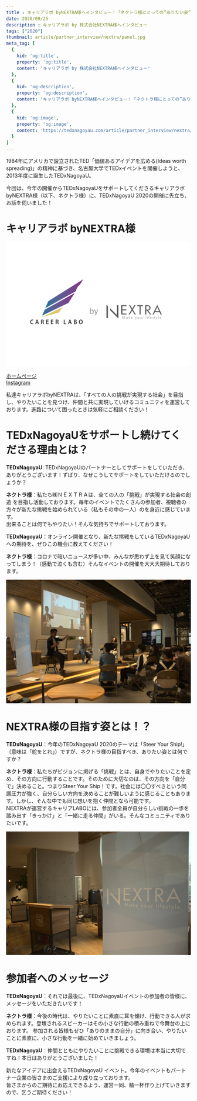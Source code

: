 ```yaml
---
title : キャリアラボ byNEXTRA様へインタビュー！「ネクトラ様にとっての”ありたい姿”とは？？」
date: 2020/09/25
description : キャリアラボ by 株式会社NEXTRA様へインタビュー
tags: ["2020"]
thumbnail: article/partner_interview/nextra/panel.jpg
meta_tag: [
  {
    hid: 'og:title',
    property: 'og:title',
    content: 'キャリアラボ by 株式会社NEXTRA様へインタビュー'
  },
  {
    hid: 'og:description',
    property: 'og:description',
    content: 'キャリアラボ byNEXTRA様へインタビュー！「ネクトラ様にとっての”ありたい姿”とは？？」'
  },
  {
    hid: 'og:image',
    property: 'og:image',
    content: 'https://tedxnagoyau.com/article/partner_interview/nextra/panel.jpg'
  }
]
---
```


1984年にアメリカで設立されたTED「価値あるアイデアを広める(Ideas worth spreading)」の精神に基づき、名古屋大学でTEDxイベントを開催しようと、2013年度に誕生したTEDxNagoyaU。

今回は、今年の開催からTEDxNagoyaUをサポートしてくださるキャリアラボbyNEXTRA様（以下、ネクトラ様）に、TEDxNagoyaU 2020の開催に先立ち、お話を伺いました！

# キャリアラボ byNEXTRA様

![CAREER LABO by NEXTRA](article/partner_interview/nextra/logo.png)

[ホームページ](https://thisisme.studio.design)  
[Instagram](https://www.instagram.com/careerlabonagoya/)

私達キャリアラボbyNEXTRAは、「すべての人の挑戦が実現する社会」を目指し、やりたいことを見つけ、仲間と共に実現していけるコミュニティを運営しております。進路について困ったときは気軽にご相談ください！

# TEDxNagoyaUをサポートし続けてくださる理由とは？
__TEDxNagoyaU__: TEDxNagoyaUのパートナーとしてサポートをしていただき、ありがとうございます！ずばり、なぜこうしてサポートをしていただけるのでしょうか？

__ネクトラ様__：私たち㈱ＮＥＸＴＲＡは、全ての人の「挑戦」が実現する社会の創造
を目指し活動しております。毎年のイベントでたくさんの参加者、視聴者の方々が新たな挑戦を始められている（私もその中の一人）のを身近に感じています。  
出来ることは何でもやりたい！そんな気持ちでサポートしております。 

__TEDxNagoyaU__：オンライン開催となり、新たな挑戦をしているTEDxNagoyaUへの期待を、ぜひこの機会に教えてください！

__ネクトラ様__：コロナで暗いニュースが多い中、みんなが思わず上を見て笑顔になってしまう！（感動で泣くも含む）そんなイベントの開催を大大大期待しております。

![プレゼンテーションの様子](article/partner_interview/nextra/presentation.jpg)

# NEXTRA様の目指す姿とは！？
__TEDxNagoyaU__：今年のTEDxNagoyaU 2020のテーマは「Steer Your Ship!」（意味は「舵をとれ」）ですが、ネクトラ様の目指すべき、ありたい姿とは何ですか？

__ネクトラ様__：私たちがビジョンに掲げる「挑戦」とは、自身でやりたいことを定め、その方向に行動することです。そのために大切なのは、その方向を「自分で」決めること。つまりSteer Your Ship！です。社会には〇〇すべきという同調圧力が強く、自分らしい方向を決めることが難しいように感じることもあります。しかし、そんな中でも同じ想いを抱く仲間となら可能です。  
NEXTRAが運営するキャリアLABOには、参加者全員が自分らしい挑戦の一歩を踏み出す「きっかけ」と「一緒に走る仲間」がいる。そんなコミュニティでありたいです。

![NEXTRA株式会社のバナー](article/partner_interview/nextra/panel.jpg)

# 参加者へのメッセージ

__TEDxNagoyaU__：それでは最後に、TEDxNagoyaUイベントの参加者の皆様に、メッセージをいただきたいです！

__ネクトラ様__：今後の時代は、やりたいことに素直に耳を傾け、行動できる人が求められます。登壇されるスピーカーはその小さな行動の積み重ねで今舞台の上におります。
参加される皆様もぜひ「ありのままの自分」に向き合い、やりたいことに素直に、小さな行動を一緒に始めていきましょう。

__TEDxNagoyaU__：仲間とともにやりたいことに挑戦できる環境は本当に大切ですね！本日はありがとうございました！

新たなアイデアに出会えるTEDxNagoyaU イベント。今年のイベントもパートナー企業の皆さまのご支援により成り立っております。  
皆さまからのご期待にお応えできるよう、運営一同、精一杯作り上げていきますので、乞うご期待ください！
